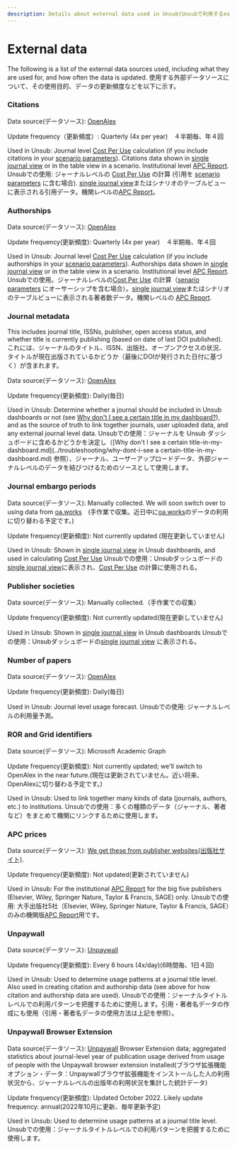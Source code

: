 ```yaml
---
description: Details about external data used in Unsub(Unsubで利用するexternal dataの詳細)
---
```


# External data

The following is a list of the external data sources used, including what they are used for, and how often the data is updated.
使用する外部データソースについて、その使用目的、データの更新頻度などを以下に示す。

### Citations

Data source(データソース): [OpenAlex](https://docs.openalex.org/)

Update frequency（更新頻度）: Quarterly (4x per year)　４半期毎、年４回

Used in Unsub: Journal level [Cost Per Use](cost-per-use-cpu.md) calculation (if you include citations in your [scenario parameters](scenarios/scenario-parameters.md#citation-and-authorship)). Citations data shown in [single journal view](single-journal-view.md) or in the table view in a scenario. Institutional level [APC Report](../how-to-guides/apc-report.md).
Unsubでの使用: ジャーナルレベルの [Cost Per Use](cost-per-use-cpu.md) の計算 (引用を [scenario parameters](scenarios/scenario-parameters.md#citation-and-authorship) に含む場合). [single journal view](single-journal-view.md)またはシナリオのテーブルビューに表示される引用データ。機関レベルの[APC Report](../how-to-guides/apc-report.md)。

### Authorships

Data source(データソース): [OpenAlex](https://docs.openalex.org/)

Update frequency(更新頻度): Quarterly (4x per year)　４半期毎、年４回

Used in Unsub: Journal level [Cost Per Use](cost-per-use-cpu.md) calculation (if you include authorships in your [scenario parameters](scenarios/scenario-parameters.md#citation-and-authorship)). Authorships data shown in [single journal view](single-journal-view.md) or in the table view in a scenario. Institutional level [APC Report](../how-to-guides/apc-report.md).
Unsubでの使用。ジャーナルレベルの[Cost Per Use](cost-per-use-cpu.md) の計算（[senario parameters](scenarios/scenario-parameters.md#citation-and-authorship) にオーサーシップを含む場合）。[single journal view](single-journal-view.md)またはシナリオのテーブルビューに表示される著者数データ。機関レベルの [APC Report](../how-to-guides/apc-report.md).


### Journal metadata

This includes journal title, ISSNs, publisher, open access status, and whether title is currently publishing (based on date of last DOI published).
これには、ジャーナルのタイトル、ISSN、出版社、オープンアクセスの状況、タイトルが現在出版されているかどうか（最後にDOIが発行された日付に基づく）が含まれます。

Data source(データソース): [OpenAlex](https://docs.openalex.org/)

Update frequency(更新頻度): Daily(毎日)

Used in Unsub: Determine whether a journal should be included in Unsub dashboards or not (see [Why don't I see a certain title in my dashboard?](../troubleshooting/why-dont-i-see-a-certain-title-in-my-dashboard.md)), and as the source of truth to link together journals, user uploaded data, and any external journal level data.
Unsubでの使用：ジャーナルを Unsub ダッシュボードに含めるかどうかを決定し（[Why don't I see a certain title-in-my-dashboard.md](../troubleshooting/why-dont-i-see a certain-title-in-my-dashboard.md) 参照）、ジャーナル、ユーザーアップロードデータ、外部ジャーナルレベルのデータを結びつけるためのソースとして使用します。

### Journal embargo periods

Data source(データソース): Manually collected. We will soon switch over to using data from [oa.works](https://oa.works/)　(手作業で収集。近日中に[oa.works](https://oa.works/)のデータの利用に切り替わる予定です。)

Update frequency(更新頻度): Not currently updated (現在更新していません)

Used in Unsub: Shown in [single journal view](single-journal-view.md) in Unsub dashboards, and used in calculating [Cost Per Use](cost-per-use-cpu.md)
Unsubでの使用：Unsubダッシュボードの[single journal view](single-journal-view.md)に表示され、[Cost Per Use](cost-per-use-cpu.md) の計算に使用される。

### Publisher societies

Data source(データソース): Manually collected.（手作業での収集）

Update frequency(更新頻度): Not currently updated(現在更新していません)

Used in Unsub: Shown in [single journal view](single-journal-view.md) in Unsub dashboards
Unsubでの使用：Unsubダッシュボードの[single journal view](singlejournal-view.md) に表示される。

### Number of papers

Data source(データソース): [OpenAlex](https://docs.openalex.org/)

Update frequency(更新頻度): Daily(毎日)

Used in Unsub: Journal level usage forecast.
Unsubでの使用: ジャーナルレベルの利用量予測。

### ROR and Grid identifiers

Data source(データソース): Microsoft Academic Graph

Update frequency(更新頻度): Not currently updated; we'll switch to OpenAlex in the near future.(現在は更新されていません。近い将来、OpenAlexに切り替わる予定です。)

Used in Unsub: Used to link together many kinds of data (journals, authors, etc.) to institutions.
Unsubでの使用：多くの種類のデータ（ジャーナル、著者など）をまとめて機関にリンクするために使用します。

### APC prices

Data source(データソース): [We get these from publisher websites(出版社サイト)](../how-it-works/where-do-the-apc-prices-come-from.md).

Update frequency(更新頻度): Not updated(更新されていません)

Used in Unsub: For the institutional [APC Report](../how-to-guides/apc-report.md) for the big five publishers (Elsevier, Wiley, Springer Nature, Taylor & Francis, SAGE) only.
Unsubでの使用: 大手出版社5社（Elsevier, Wiley, Springer Nature, Taylor & Francis, SAGE）のみの機関版[APC Report](../how-to-guides/apc-report.md)用です。

### Unpaywall

Data source(データソース): [Unpaywall](https://unpaywall.org/)

Update frequency(更新頻度): Every 6 hours (4x/day)(6時間毎、1日４回)

Used in Unsub: Used to determine usage patterns at a journal title level. Also used in creating citation and authorship data (see above for how citation and authorship data are used).
Unsubでの使用：ジャーナルタイトルレベルでの利用パターンを把握するために使用します。引用・著者名データの作成にも使用（引用・著者名データの使用方法は上記を参照）。

### Unpaywall Browser Extension

Data source(データソース): [Unpaywall](https://unpaywall.org/) Browser Extension data; aggregated statistics about journal-level year of publication usage derived from usage of people with the Unpaywall browser extension installed(ブラウザ拡張機能オプション・データ：Unpaywallブラウザ拡張機能をインストールした人の利用状況から、ジャーナルレベルの出版年の利用状況を集計した統計データ)

Update frequency(更新頻度): Updated October 2022. Likely update frequency: annual(2022年10月に更新、毎年更新予定)

Used in Unsub: Used to determine usage patterns at a journal title level.
Unsubでの使用：ジャーナルタイトルレベルでの利用パターンを把握するために使用します。
